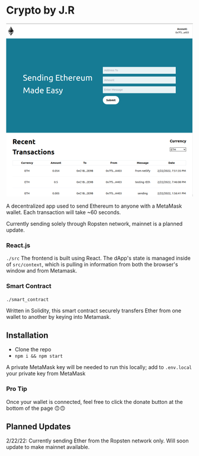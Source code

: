 # Crypto by J.R

![alt-text](https://github.com/johnrobertmcc/crypto-by-jr/blob/main/public/assets/readme.png "readme")

A decentralized app used to send Ethereum to anyone with a MetaMask wallet. Each transaction will take ~60 seconds.

Currently sending solely through Ropsten network, mainnet is a planned update.

### React.js

`./src`
The frontend is built using React. The dApp's state is managed inside of `src/context`, which is pulling in information from both the browser's window and from Metamask.

### Smart Contract

`./smart_contract`

Written in Solidity, this smart contract securely transfers Ether from one wallet to another by keying into Metamask.

## Installation

- Clone the repo
- `npm i && npm start`

A private MetaMask key will be needed to run this locally; add to `.env.local` your private key from MetaMask

### Pro Tip

Once your wallet is connected, feel free to click the donate button at the bottom of the page &#128579;&#128579;

## Planned Updates

2/22/22:
Currently sending Ether from the Ropsten network only. Will soon update to make mainnet available.
